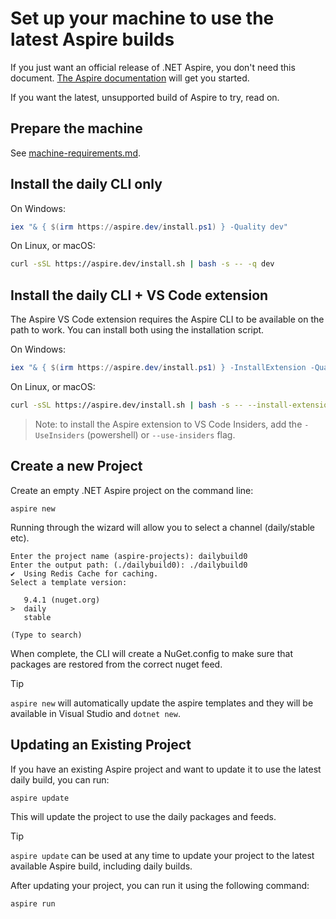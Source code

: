 # Set up your machine to use the latest Aspire builds

If you just want an official release of .NET Aspire, you don't need this document. [The Aspire documentation](https://learn.microsoft.com/en-us/dotnet/aspire/get-started/aspire-overview) will get you started.

If you want the latest, unsupported build of Aspire to try, read on.

## Prepare the machine

See [machine-requirements.md](machine-requirements.md).

## Install the daily CLI only

On Windows:

```powershell
iex "& { $(irm https://aspire.dev/install.ps1) } -Quality dev"
```

On Linux, or macOS:

```sh
curl -sSL https://aspire.dev/install.sh | bash -s -- -q dev
```

## Install the daily CLI + VS Code extension

The Aspire VS Code extension requires the Aspire CLI to be available on the path to work. You can install both using the installation script.

On Windows:

```powershell
iex "& { $(irm https://aspire.dev/install.ps1) } -InstallExtension -Quality dev"
```

On Linux, or macOS:

```sh
curl -sSL https://aspire.dev/install.sh | bash -s -- --install-extension -q dev
```

> Note: to install the Aspire extension to VS Code Insiders, add the `-UseInsiders` (powershell) or `--use-insiders` flag.

<!-- break between blocks -->

## Create a new Project

Create an empty .NET Aspire project on the command line:

```shell
aspire new
```

Running through the wizard will allow you to select a channel (daily/stable etc).

```shell
Enter the project name (aspire-projects): dailybuild0
Enter the output path: (./dailybuild0): ./dailybuild0
✔  Using Redis Cache for caching.
Select a template version:

   9.4.1 (nuget.org)
>  daily
   stable

(Type to search)
```

When complete, the CLI will create a NuGet.config to make sure that packages are restored from the correct nuget feed.

> [!TIP]
> `aspire new` will automatically update the aspire templates and they will be available in Visual Studio and `dotnet new`.

## Updating an Existing Project

If you have an existing Aspire project and want to update it to use the latest daily build, you can run:

```shell
aspire update
```

This will update the project to use the daily packages and feeds.

> [!TIP]
> `aspire update` can be used at any time to update your project to the latest available Aspire build, including daily builds.

After updating your project, you can run it using the following command:
```shell
aspire run
```
